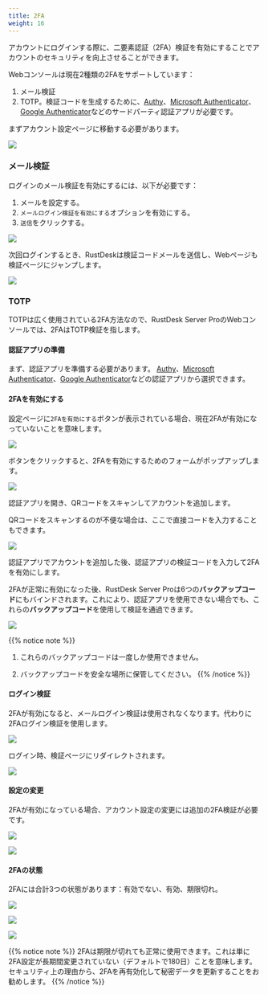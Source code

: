 ```yaml
---
title: 2FA
weight: 16
---
```


アカウントにログインする際に、二要素認証（2FA）検証を有効にすることでアカウントのセキュリティを向上させることができます。

Webコンソールは現在2種類の2FAをサポートしています：

1. メール検証
2. TOTP。検証コードを生成するために、[Authy](https://authy.com)、[Microsoft Authenticator](https://www.microsoft.com/en-us/security/mobile-authenticator-app/)、[Google Authenticator](https://play.google.com/store/apps/details?id=com.google.android.apps.authenticator2)などのサードパーティ認証アプリが必要です。

まずアカウント設定ページに移動する必要があります。

![](/docs/en/self-host/rustdesk-server-pro/2fa/images/1-settings-account.png)

### メール検証

ログインのメール検証を有効にするには、以下が必要です：

1. メールを設定する。
2. `メールログイン検証を有効にする`オプションを有効にする。
3. `送信`をクリックする。

![](/docs/en/self-host/rustdesk-server-pro/2fa/images/2-2fa-email-1.png)

次回ログインするとき、RustDeskは検証コードメールを送信し、Webページも検証ページにジャンプします。

![](/docs/en/self-host/rustdesk-server-pro/2fa/images/2-2fa-email-2.png)

### TOTP

TOTPは広く使用されている2FA方法なので、RustDesk Server ProのWebコンソールでは、2FAはTOTP検証を指します。

#### 認証アプリの準備

まず、認証アプリを準備する必要があります。
[Authy](https://authy.com)、[Microsoft Authenticator](https://www.microsoft.com/en-us/security/mobile-authenticator-app/)、[Google Authenticator](https://play.google.com/store/apps/details?id=com.google.android.apps.authenticator2)などの認証アプリから選択できます。

#### 2FAを有効にする

設定ページに`2FAを有効にする`ボタンが表示されている場合、現在2FAが有効になっていないことを意味します。

![](/docs/en/self-host/rustdesk-server-pro/2fa/images/3-2fa-enable-1.png)

ボタンをクリックすると、2FAを有効にするためのフォームがポップアップします。

![](/docs/en/self-host/rustdesk-server-pro/2fa/images/3-2fa-enable-2.png)

認証アプリを開き、QRコードをスキャンしてアカウントを追加します。

QRコードをスキャンするのが不便な場合は、ここで直接コードを入力することもできます。

![](/docs/en/self-host/rustdesk-server-pro/2fa/images/3-2fa-enable-3.png)

認証アプリでアカウントを追加した後、認証アプリの検証コードを入力して2FAを有効にします。

2FAが正常に有効になった後、RustDesk Server Proは6つの**バックアップコード**にもバインドされます。これにより、認証アプリを使用できない場合でも、これらの**バックアップコード**を使用して検証を通過できます。

![](/docs/en/self-host/rustdesk-server-pro/2fa/images/3-2fa-enable-4.png)

{{% notice note %}}
1. これらのバックアップコードは一度しか使用できません。

2. バックアップコードを安全な場所に保管してください。
{{% /notice %}}

#### ログイン検証

2FAが有効になると、メールログイン検証は使用されなくなります。代わりに2FAログイン検証を使用します。

![](/docs/en/self-host/rustdesk-server-pro/2fa/images/3-2fa-enable-login-5.png)

ログイン時、検証ページにリダイレクトされます。

![](/docs/en/self-host/rustdesk-server-pro/2fa/images/3-2fa-enable-login-6.png)

#### 設定の変更

2FAが有効になっている場合、アカウント設定の変更には追加の2FA検証が必要です。

![](/docs/en/self-host/rustdesk-server-pro/2fa/images/3-2fa-settings-1.png)

![](/docs/en/self-host/rustdesk-server-pro/2fa/images/3-2fa-settings-2.png)

#### 2FAの状態

2FAには合計3つの状態があります：有効でない、有効、期限切れ。

![](/docs/en/self-host/rustdesk-server-pro/2fa/images/3-2fa-state-not-enabled.png)

![](/docs/en/self-host/rustdesk-server-pro/2fa/images/3-2fa-state-enabled.png)

![](/docs/en/self-host/rustdesk-server-pro/2fa/images/3-2fa-state-expired.png)

{{% notice note %}}
2FAは期限が切れても正常に使用できます。これは単に2FA設定が長期間変更されていない（デフォルトで180日）ことを意味します。セキュリティ上の理由から、2FAを再有効化して秘密データを更新することをお勧めします。
{{% /notice %}}